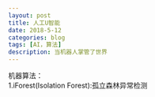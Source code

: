 ```yaml
---
layout: post
title: 人工U智能
date: 2018-5-12
categories: blog
tags: [AI，算法]
description: 当机器人掌管了世界
---
```


机器算法：<br>
1.iForest(Isolation Forest):孤立森林异常检测
